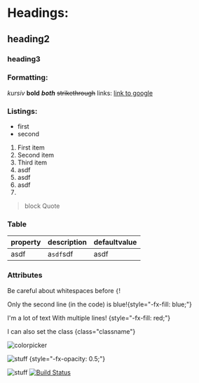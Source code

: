  # Headings:
 ## heading2
 ### heading3
 
 ### Formatting:
 *kursiv* **bold** ***both*** ~~strikethrough~~
 links: [link to google](https://google.com)
 
 ### Listings:
 * first
 * second

1. First item
2. Second item
3. Third item
1. asdf
 1. asdf
 3. asdf
1.

> block
> Quote
 
 
 ### Table
 property | description | defaultvalue
 --- | --- | ---
 asdf | a`sdf`sdf | asdf
 
 ### Attributes
Be careful about whitespaces before `{`!

Only the second line (in the code)
is blue!{style="-fx-fill: blue;"}

I'm a lot of text
With multiple lines! {style="-fx-fill: red;"}

I can also set the class {class="classname"}
 

 ![colorpicker](node://colorpicker)

![stuff](https://www.jpro.one/app/default/resourcesencoded/jar:file:/home/ubuntu/jpro/jpro.one-jpro/libs/jpro.one.jar!/one/jpro/img/landing/Java-Logo.png) {style="-fx-opacity: 0.5;"}

![stuff](https://www.jpro.one/app/default/resourcesencoded/jar:file:/home/ubuntu/jpro/jpro.one-jpro/libs/jpro.one.jar!/one/jpro/img/JPRO_logo_white.png)
[![Build Status](https://www.jpro.one/app/default/resourcesencoded/jar:file:/home/ubuntu/jpro/jpro.one-jpro/libs/jpro.one.jar!/one/jpro/img/JPRO_logo_white.png)](https://travis-ci.org/jpro-one/HelloJPro)


